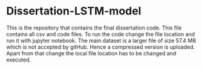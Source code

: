 # Dissertation-LSTM-model
This is the repository that contains the final dissertation code. This file contains all csv and code files.
To run the code change the file location and run it with jupyter notebook.
The main dataset is a larger file of size 57.4 MB which is not accepted by gitHub.
Hence a compressed version is uploaded.
Apart from that change the local file location has to be changed and executed.
